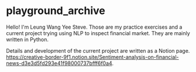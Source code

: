 # playground_archive
Hello! I'm Leung Wang Yee Steve. Those are my practice exercises and a current project trying using NLP to inspect financial market. They are mainly written in Python. 

Details and development of the current project are written as a Notion page. https://creative-border-9f1.notion.site/Sentiment-analysis-on-financial-news-d3e3d5fd293e41f98000737bfff6f0a4. 
